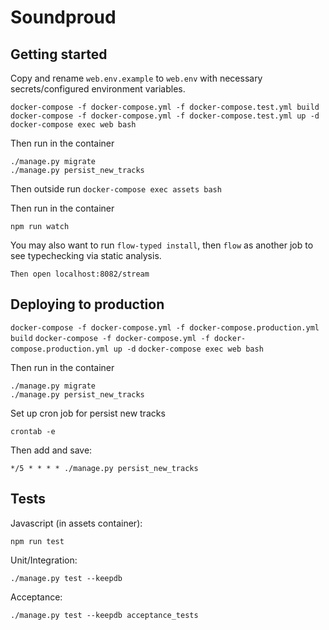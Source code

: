 # Soundproud

## Getting started
Copy and rename `web.env.example` to `web.env` with necessary
secrets/configured environment variables.

`docker-compose -f docker-compose.yml -f docker-compose.test.yml build`
`docker-compose -f docker-compose.yml -f docker-compose.test.yml up -d`
`docker-compose exec web bash`

Then run in the container
```
./manage.py migrate
./manage.py persist_new_tracks
```

Then outside run
`docker-compose exec assets bash`

Then run in the container

```
npm run watch
```

You may also want to run `flow-typed install`, then `flow` as another job to
see typechecking via static analysis.


```
Then open localhost:8082/stream
```


## Deploying to production

`docker-compose -f docker-compose.yml -f docker-compose.production.yml build`
`docker-compose -f docker-compose.yml -f docker-compose.production.yml up -d`
`docker-compose exec web bash`

Then run in the container

```
./manage.py migrate
./manage.py persist_new_tracks
```

Set up cron job for persist new tracks

```
crontab -e
```

Then add and save:
```
*/5 * * * * ./manage.py persist_new_tracks
```

## Tests

Javascript (in assets container):
```
npm run test
```

Unit/Integration:
```
./manage.py test --keepdb
```

Acceptance:
```
./manage.py test --keepdb acceptance_tests
```
